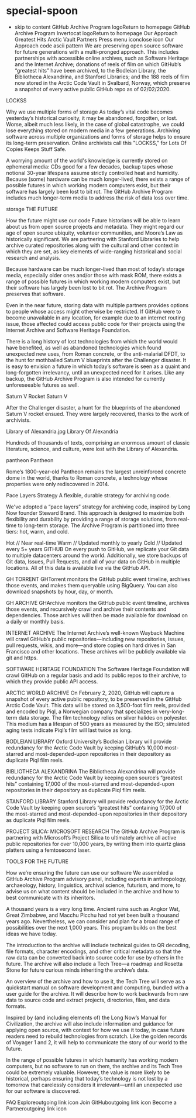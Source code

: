 # special-spoon
* skip to content
GitHub Archive Program logoReturn to homepage
GitHub Archive Program Invertocat logoReturn to homepage
Our Approach
Greatest Hits
Arctic Vault
Partners
Press
menu iconclose icon
Our Approach
code ascii pattern
We are preserving open source software for future generations with a multi-pronged approach.
This includes partnerships with accessible online archives, such as Software Heritage and the Internet Archive; donations of reels of film on which GitHub’s “greatest hits” have been archived, to the Bodleian Library, the Bibliotheca Alexandrina, and Stanford Libraries; and the 188 reels of film now stored in the Arctic Code Vault in Svalbard, Norway, which preserve a snapshot of every active public GitHub repo as of 02/02/2020.

LOCKSS

Why we use multiple forms of storage
As today’s vital code becomes yesterday’s historical curiosity, it may be abandoned, forgotten, or lost. Worse, albeit much less likely, in the case of global catastrophe, we could lose everything stored on modern media in a few generations. Archiving software across multiple organizations and forms of storage helps to ensure its long-term preservation. Online archivists call this "LOCKSS," for Lots Of Copies Keeps Stuff Safe.

A worrying amount of the world's knowledge is currently stored on ephemeral media: CDs good for a few decades, backup tapes whose notional 30-year lifespans assume strictly controlled heat and humidity. Because (some) hardware can be much longer-lived, there exists a range of possible futures in which working modern computers exist, but their software has largely been lost to bit rot. The GitHub Archive Program includes much longer-term media to address the risk of data loss over time.

storage
THE FUTURE

How the future might use our code
Future historians will be able to learn about us from open source projects and metadata. They might regard our age of open source ubiquity, volunteer communities, and Moore’s Law as historically significant. We are partnering with Stanford Libraries to help archive curated repositories along with the cultural and other context in which they are set, as key elements of wide-ranging historical and social research and analysis.

Because hardware can be much longer-lived than most of today’s storage media, especially older ones and/or those with mask ROM, there exists a range of possible futures in which working modern computers exist, but their software has largely been lost to bit rot. The Archive Program preserves that software.

Even in the near future, storing data with multiple partners provides options to people whose access might otherwise be restricted. If GitHub were to become unavailable in any location, for example due to an internet routing issue, those affected could access public code for their projects using the Internet Archive and Software Heritage Foundation.

There is a long history of lost technologies from which the world would have benefited, as well as abandoned technologies which found unexpected new uses, from Roman concrete, or the anti-malarial DFDT, to the hunt for mothballed Saturn V blueprints after the Challenger disaster. It is easy to envision a future in which today’s software is seen as a quaint and long-forgotten irrelevancy, until an unexpected need for it arises. Like any backup, the GitHub Archive Program is also intended for currently unforeseeable futures as well.

Saturn V Rocket
Saturn V

After the Challenger disaster, a hunt for the blueprints of the abandoned Saturn V rocket ensued. They were largely recovered, thanks to the work of archivists.

Library of Alexandria.jpg
Library Of Alexandria

Hundreds of thousands of texts, comprising an enormous amount of classic literature, science, and culture, were lost with the Library of Alexandria.

pantheon
Pantheon

Rome’s 1800-year-old Pantheon remains the largest unreinforced concrete dome in the world, thanks to Roman concrete, a technology whose properties were only rediscovered in 2014.

Pace Layers Strategy
A flexible, durable strategy for archiving code.

We've adopted a “pace layers” strategy for archiving code, inspired by Long Now founder Steward Brand. This approach is designed to maximize both flexibility and durability by providing a range of storage solutions, from real-time to long-term storage. The Archive Program is partitioned into three tiers: hot, warm, and cold.

Hot
// Near real-time
Warm
// Updated monthly to yearly
Cold
// Updated every 5+ years
GITHUB
On every push to GitHub, we replicate your Git data to multiple datacenters around the world. Additionally, we store backups of Git data, Issues, Pull Requests, and all of your data on GitHub in multiple locations. All of this data is available live via the GitHub API.

GH TORRENT
GHTorrent monitors the GitHub public event timeline, archives those events, and makes them queryable using BigQuery. You can also download snapshots by hour, day, or month.

GH ARCHIVE
GHArchive monitors the GitHub public event timeline, archives those events, and recursively crawl and archive their contents and dependencies. Those archives will then be made available for download on a daily or monthly basis.

INTERNET ARCHIVE
The Internet Archive’s well-known Wayback Machine will crawl GitHub’s public repositories—including new repositories, issues, pull requests, wikis, and more—and store copies on hard drives in San Francisco and other locations. These archives will be publicly available via git and https.

SOFTWARE HERITAGE FOUNDATION
The Software Heritage Foundation will crawl GitHub on a regular basis and add its public repos to their archive, to which they provide public API access.

ARCTIC WORLD ARCHIVE
On February 2, 2020, GitHub will capture a snapshot of every active public repository, to be preserved in the GitHub Arctic Code Vault. This data will be stored on 3,500-foot film reels, provided and encoded by Piql, a Norwegian company that specializes in very-long-term data storage. The film technology relies on silver halides on polyester. This medium has a lifespan of 500 years as measured by the ISO; simulated aging tests indicate Piql’s film will last twice as long.

BODLEIAN LIBRARY
Oxford University’s Bodleian Library will provide redundancy for the Arctic Code Vault by keeping GitHub’s 10,000 most-starred and most-depended-upon repositories in their depository as duplicate Piql film reels.

BIBLIOTHECA ALEXANDRINA
The Bibliotheca Alexandrina will provide redundancy for the Arctic Code Vault by keeping open source’s “greatest hits” containing 17,000 of the most-starred and most-depended-upon repositories in their depository as duplicate Piql film reels.

STANFORD LIBRARY
Stanford Library will provide redundancy for the Arctic Code Vault by keeping open source’s “greatest hits” containing 17,000 of the most-starred and most-depended-upon repositories in their depository as duplicate Piql film reels.

PROJECT SILICA: MICROSOFT RESEARCH
The GitHub Archive Program is partnering with Microsoft’s Project Silica to ultimately archive all active public repositories for over 10,000 years, by writing them into quartz glass platters using a femtosecond laser.

TOOLS FOR THE FUTURE

How we’re ensuring the future can use our software
We assembled a GitHub Archive Program advisory panel, including experts in anthropology, archaeology, history, linguistics, archival science, futurism, and more, to advise us on what content should be included in the archive and how to best communicate with its inheritors.

A thousand years is a very long time. Ancient ruins such as Angkor Wat, Great Zimbabwe, and Macchu Picchu had not yet been built a thousand years ago. Nevertheless, we can consider and plan for a broad range of possibilities over the next 1,000 years. This program builds on the best ideas we have today.

The introduction to the archive will include technical guides to QR decoding, file formats, character encodings, and other critical metadata so that the raw data can be converted back into source code for use by others in the future. The archive will also include a Tech Tree—a roadmap and Rosetta Stone for future curious minds inheriting the archive’s data.

An overview of the archive and how to use it, the Tech Tree will serve as a quickstart manual on software development and computing, bundled with a user guide for the archive. It will describe how to work backwards from raw data to source code and extract projects, directories, files, and data formats.

Inspired by (and including elements of) the Long Now’s Manual for Civilization, the archive will also include information and guidance for applying open source, with context for how we use it today, in case future readers need to rebuild technologies from scratch. Like the golden records of Voyager 1 and 2, it will help to communicate the story of our world to the future.

In the range of possible futures in which humanity has working modern computers, but no software to run on them, the archive and its Tech Tree could be extremely valuable. However, the value is more likely to be historical, perhaps ensuring that today’s technology is not lost by a tomorrow that carelessly considers it irrelevant—until an unexpected use for our software is discovered.

FAQ
Exploreoutgoing link icon
Join GitHuboutgoing link icon
Become a Partneroutgoing link icon
